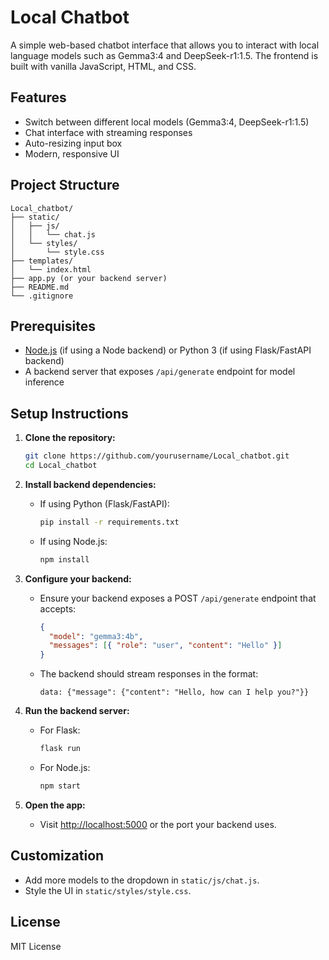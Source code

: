 # Local Chatbot

A simple web-based chatbot interface that allows you to interact with local language models such as Gemma3:4 and DeepSeek-r1:1.5. The frontend is built with vanilla JavaScript, HTML, and CSS.

## Features

- Switch between different local models (Gemma3:4, DeepSeek-r1:1.5)
- Chat interface with streaming responses
- Auto-resizing input box
- Modern, responsive UI

## Project Structure

```
Local_chatbot/
├── static/
│   ├── js/
│   │   └── chat.js
│   └── styles/
│       └── style.css
├── templates/
│   └── index.html
├── app.py (or your backend server)
├── README.md
└── .gitignore
```

## Prerequisites

- [Node.js](https://nodejs.org/) (if using a Node backend) or Python 3 (if using Flask/FastAPI backend)
- A backend server that exposes `/api/generate` endpoint for model inference

## Setup Instructions

1. **Clone the repository:**
   ```sh
   git clone https://github.com/yourusername/Local_chatbot.git
   cd Local_chatbot
   ```

2. **Install backend dependencies:**
   - If using Python (Flask/FastAPI):
     ```sh
     pip install -r requirements.txt
     ```
   - If using Node.js:
     ```sh
     npm install
     ```

3. **Configure your backend:**
   - Ensure your backend exposes a POST `/api/generate` endpoint that accepts:
     ```json
     {
       "model": "gemma3:4b",
       "messages": [{ "role": "user", "content": "Hello" }]
     }
     ```
   - The backend should stream responses in the format:
     ```
     data: {"message": {"content": "Hello, how can I help you?"}}
     ```

4. **Run the backend server:**
   - For Flask:
     ```sh
     flask run
     ```
   - For Node.js:
     ```sh
     npm start
     ```

5. **Open the app:**
   - Visit [http://localhost:5000](http://localhost:5000) or the port your backend uses.

## Customization

- Add more models to the dropdown in `static/js/chat.js`.
- Style the UI in `static/styles/style.css`.

## License

MIT License